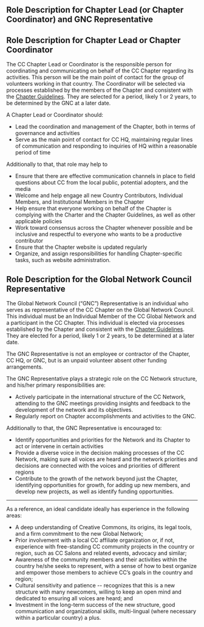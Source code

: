 ## Role Description for Chapter Lead (or Chapter Coordinator) and GNC Representative

## Role Description for Chapter Lead or Chapter Coordinator

The CC Chapter Lead or Coordinator is the responsible person for coordinating and communicating on behalf of the CC Chapter regarding its activities. This person will be the main point of contact for the group of volunteers working in that country. The Coordinator will be selected via processes established by the members of the Chapter and consistent with the [Chapter Guidelines](https://github.com/creativecommons/global-network-strategy/blob/master/docs/chapters-guidelines.md). They are selected for a period, likely 1 or 2 years, to be determined by the GNC at a later date. 

A Chapter Lead or Coordinator should: 

* Lead the coordination and management of the Chapter, both in terms of governance and activities
* Serve as the main point of contact for CC HQ, maintaining regular lines of communication and responding to inquiries of HQ within a reasonable period of time

Additionally to that, that role may help to

* Ensure that there are effective communication channels in place to field questions about CC from the local public, potential adopters, and the media
* Welcome and help engage all new Country Contributors, Individual Members, and Institutional Members in the Chapter
* Help ensure that everyone working on behalf of the Chapter is complying with the Charter and the Chapter Guidelines, as well as  other applicable policies 
* Work toward consensus across the Chapter whenever possible and be inclusive and respectful to everyone who wants to be a productive contributor 
* Ensure that the Chapter website is updated regularly
* Organize, and assign responsibilities for handling Chapter-specific tasks, such as website administration. 



## Role Description for the Global Network Council Representative 

The Global Network Council (“GNC”) Representative is an individual who serves as representative of the CC Chapter on the Global Network Council. This individual must be an Individual Member of the CC Global Network and a participant in the CC Chapter. This individual is elected via processes established by the Chapter and consistent with the [Chapter Guidelines](https://github.com/creativecommons/global-network-strategy/blob/master/docs/chapters-guidelines.md). They are elected for a period, likely 1 or 2 years, to be determined at a later date. 

The GNC Representative is not an employee or contractor of the Chapter, CC HQ, or GNC, but is an unpaid volunteer absent other funding arrangements. 

The GNC Representative plays a strategic role on the CC Network structure, and his/her primary responsibilities are:

* Actively participate in the international structure of the CC Network, attending to the GNC meetings providing insights and feedback to the development of the network and its objectives.
* Regularly report on Chapter accomplishments and activities to the GNC.

Additionally to that, the GNC Representative is encouraged to:

* Identify opportunities and priorities for the Network and its Chapter to act or intervene in certain activities
* Provide a diverse voice in the decision making processes of the CC Network, making sure all voices are heard and the network priorities and decisions are connected with the voices and priorities of different regions 
* Contribute to the growth of the network beyond just the Chapter, identifying opportunities for growth, for adding up new members, and develop new projects, as well as identify funding opportunities.

---

As a reference, an  ideal candidate ideally has experience in the following areas:

* A deep understanding of Creative Commons, its origins, its legal tools, and a firm commitment to the new Global Network;
* Prior involvement with a local CC affiliate organization or, if not, experience with free-standing CC community projects in the country or region, such as CC Salons and related events, advocacy and similar;
* Awareness of the community members and their activities within the country he/she seeks to represent, with a sense of how to best organize and empower those members to achieve CC’s goals in the country and region;
* Cultural sensitivity and patience -- recognizes that this is a new structure with many newcomers, willing to keep an open mind and dedicated to ensuring all voices are heard; and
* Investment in the long-term success of the new structure, good communication and organizational skills, multi-lingual (where necessary within a particular country) a plus.
